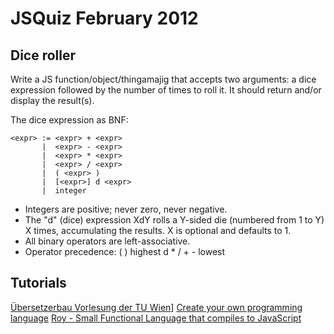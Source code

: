 # JSQuiz February 2012

## Dice roller

Write a JS function/object/thingamajig that accepts two arguments: a dice expression followed by the number of times to roll it. It should return and/or display the result(s).

The dice expression as BNF:

    <expr> := <expr> + <expr>
           |  <expr> - <expr>
           |  <expr> * <expr>
           |  <expr> / <expr>
           |  ( <expr> )
           |  [<expr>] d <expr>
           |  integer

* Integers are positive; never zero, never negative.
* The "d" (dice) expression XdY rolls a Y-sided die (numbered
  from 1 to Y) X times, accumulating the results.  X is optional
  and defaults to 1.
* All binary operators are left-associative.
* Operator precedence:
          ( )      highest
          d
          * /
          + -      lowest

## Tutorials

[Übersetzerbau Vorlesung der TU Wien](http://www.complang.tuwien.ac.at/ubvl/)]
[Create your own programming language](http://createyourproglang.com/)
[Roy - Small Functional Language that compiles to JavaScript](https://github.com/pufuwozu/roy)
